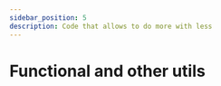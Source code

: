 ```yaml
---
sidebar_position: 5
description: Code that allows to do more with less
---
```


# Functional and other utils
